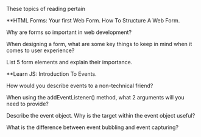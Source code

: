 These topics of reading pertain

**HTML Forms: Your first Web Form. How To Structure A Web Form.

Why are forms so important in web development?

When designing a form, what are some key things to keep in mind when it comes to user experience?

List 5 form elements and explain their importance.

**Learn JS: Introduction To Events.

How would you describe events to a non-technical friend?

When using the addEventListener() method, what 2 arguments will you need to provide?

Describe the event object. Why is the target within the event object useful?

What is the difference between event bubbling and event capturing?
